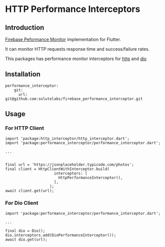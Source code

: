 # HTTP Performance Interceptors

## Introduction
[Firebase Peformance Monitor](https://firebase.google.com/docs/perf-mon) implementation for Flutter.

It can monitor HTTP requests response time and success/failure rates.

This packages has performance monitor interceptors for [http](https://pub.dev/packages/http) and [dio](https://pub.dev/packages/dio)

## Installation
```
performance_interceptor:
    git:
      url: git@github.com:solutelabs/firebase_performance_interceptor.git
```

## Usage

### For HTTP Client
```
import 'package:http_interceptor/http_interceptor.dart';
import 'package:performance_interceptor/performance_interceptor.dart';

...


final url = 'https://jsonplaceholder.typicode.com/photos';
final client = HttpClientWithInterceptor.build(
                      interceptors: [
                        HttpPerformanceInterceptor(),
                      ],
                    );
await client.get(url);
```

### For Dio Client

```
import 'package:performance_interceptor/performance_interceptor.dart';

...

final dio = Dio();
dio.interceptors.add(DioPerformanceInterceptor());
await dio.get(url);
```